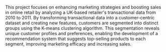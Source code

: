This project focuses on enhancing marketing strategies and boosting sales in online retail by analyzing a UK-based retailer's transactional data from 2010 to 2011. By transforming transactional data into a customer-centric dataset and creating new features, customers are segmented into distinct groups using the K-means clustering algorithm. This segmentation reveals unique customer profiles and preferences, enabling the development of a recommendation system that suggests top-selling products to each segment, improving marketing efficacy and increasing sales.
